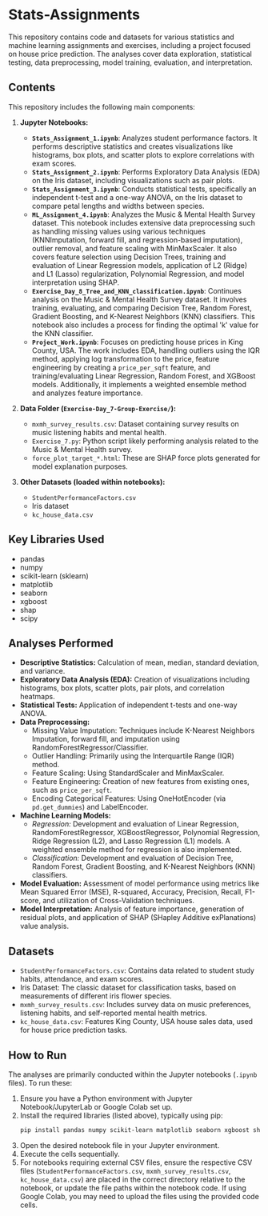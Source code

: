 # Stats-Assignments

This repository contains code and datasets for various statistics and machine learning assignments and exercises, including a project focused on house price prediction. The analyses cover data exploration, statistical testing, data preprocessing, model training, evaluation, and interpretation.

## Contents

This repository includes the following main components:

1.  **Jupyter Notebooks:**
    * **`Stats_Assignment_1.ipynb`**: Analyzes student performance factors. It performs descriptive statistics and creates visualizations like histograms, box plots, and scatter plots to explore correlations with exam scores.
    * **`Stats_Assignment_2.ipynb`**: Performs Exploratory Data Analysis (EDA) on the Iris dataset, including visualizations such as pair plots.
    * **`Stats_Assignment_3.ipynb`**: Conducts statistical tests, specifically an independent t-test and a one-way ANOVA, on the Iris dataset to compare petal lengths and widths between species.
    * **`ML_Assignment_4.ipynb`**: Analyzes the Music & Mental Health Survey dataset. This notebook includes extensive data preprocessing such as handling missing values using various techniques (KNNImputation, forward fill, and regression-based imputation), outlier removal, and feature scaling with MinMaxScaler. It also covers feature selection using Decision Trees, training and evaluation of Linear Regression models, application of L2 (Ridge) and L1 (Lasso) regularization, Polynomial Regression, and model interpretation using SHAP.
    * **`Exercise_Day_8_Tree_and_KNN_classification.ipynb`**: Continues analysis on the Music & Mental Health Survey dataset. It involves training, evaluating, and comparing Decision Tree, Random Forest, Gradient Boosting, and K-Nearest Neighbors (KNN) classifiers. This notebook also includes a process for finding the optimal 'k' value for the KNN classifier.
    * **`Project_Work.ipynb`**: Focuses on predicting house prices in King County, USA. The work includes EDA, handling outliers using the IQR method, applying log transformation to the price, feature engineering by creating a `price_per_sqft` feature, and training/evaluating Linear Regression, Random Forest, and XGBoost models. Additionally, it implements a weighted ensemble method and analyzes feature importance.

2.  **Data Folder (`Exercise-Day_7-Group-Exercise/`):**
    * `mxmh_survey_results.csv`: Dataset containing survey results on music listening habits and mental health.
    * `Exercise_7.py`: Python script likely performing analysis related to the Music & Mental Health survey.
    * `force_plot_target_*.html`: These are SHAP force plots generated for model explanation purposes.

3.  **Other Datasets (loaded within notebooks):**
    * `StudentPerformanceFactors.csv`
    * Iris dataset
    * `kc_house_data.csv`

## Key Libraries Used

* pandas
* numpy
* scikit-learn (sklearn)
* matplotlib
* seaborn
* xgboost
* shap
* scipy

## Analyses Performed

* **Descriptive Statistics:** Calculation of mean, median, standard deviation, and variance.
* **Exploratory Data Analysis (EDA):** Creation of visualizations including histograms, box plots, scatter plots, pair plots, and correlation heatmaps.
* **Statistical Tests:** Application of independent t-tests and one-way ANOVA.
* **Data Preprocessing:**
    * Missing Value Imputation: Techniques include K-Nearest Neighbors Imputation, forward fill, and imputation using RandomForestRegressor/Classifier.
    * Outlier Handling: Primarily using the Interquartile Range (IQR) method.
    * Feature Scaling: Using StandardScaler and MinMaxScaler.
    * Feature Engineering: Creation of new features from existing ones, such as `price_per_sqft`.
    * Encoding Categorical Features: Using OneHotEncoder (via `pd.get_dummies`) and LabelEncoder.
* **Machine Learning Models:**
    * *Regression:* Development and evaluation of Linear Regression, RandomForestRegressor, XGBoostRegressor, Polynomial Regression, Ridge Regression (L2), and Lasso Regression (L1) models. A weighted ensemble method for regression is also implemented.
    * *Classification:* Development and evaluation of Decision Tree, Random Forest, Gradient Boosting, and K-Nearest Neighbors (KNN) classifiers.
* **Model Evaluation:** Assessment of model performance using metrics like Mean Squared Error (MSE), R-squared, Accuracy, Precision, Recall, F1-score, and utilization of Cross-Validation techniques.
* **Model Interpretation:** Analysis of feature importance, generation of residual plots, and application of SHAP (SHapley Additive exPlanations) value analysis.

## Datasets

* `StudentPerformanceFactors.csv`: Contains data related to student study habits, attendance, and exam scores.
* Iris Dataset: The classic dataset for classification tasks, based on measurements of different iris flower species.
* `mxmh_survey_results.csv`: Includes survey data on music preferences, listening habits, and self-reported mental health metrics.
* `kc_house_data.csv`: Features King County, USA house sales data, used for house price prediction tasks.

## How to Run

The analyses are primarily conducted within the Jupyter notebooks (`.ipynb` files). To run these:
1.  Ensure you have a Python environment with Jupyter Notebook/JupyterLab or Google Colab set up.
2.  Install the required libraries (listed above), typically using pip:
    ```bash
    pip install pandas numpy scikit-learn matplotlib seaborn xgboost shap scipy
    ```
3.  Open the desired notebook file in your Jupyter environment.
4.  Execute the cells sequentially.
5.  For notebooks requiring external CSV files, ensure the respective CSV files (`StudentPerformanceFactors.csv`, `mxmh_survey_results.csv`, `kc_house_data.csv`) are placed in the correct directory relative to the notebook, or update the file paths within the notebook code. If using Google Colab, you may need to upload the files using the provided code cells.
